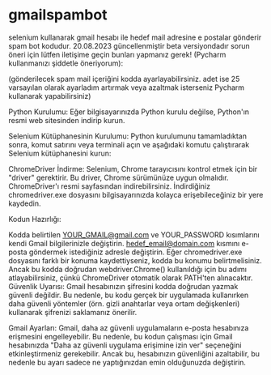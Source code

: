 # gmailspambot
selenium kullanarak gmail hesabı ile hedef mail adresine e postalar gönderir spam bot kodudur. 20.08.2023 güncellenmiştir beta versiyondadır sorun öneri için lütfen iletişime geçin
bunları yapmanız gerek! (Pycharm kullanmanızı şiddetle öneriyorum):

(gönderilecek spam mail içeriğini kodda ayarlayabilirsiniz. adet ise 25 varsayılan olarak ayarladım artırmak veya azaltmak isterseniz Pycharm kullanarak yapabilirsiniz)

Python Kurulumu: Eğer bilgisayarınızda Python kurulu değilse, Python'ın resmi web sitesinden indirip kurun.

Selenium Kütüphanesinin Kurulumu: Python kurulumunu tamamladıktan sonra, komut satırını veya terminali açın ve aşağıdaki komutu çalıştırarak Selenium kütüphanesini kurun:

ChromeDriver İndirme: Selenium, Chrome tarayıcısını kontrol etmek için bir "driver" gerektirir. Bu driver, Chrome sürümünüze uygun olmalıdır. ChromeDriver'ı resmi sayfasından indirebilirsiniz. İndirdiğiniz chromedriver.exe dosyasını bilgisayarınızda kolayca erişebileceğiniz bir yere kaydedin.

Kodun Hazırlığı:

Kodda belirtilen YOUR_GMAIL@gmail.com ve YOUR_PASSWORD kısımlarını kendi Gmail bilgilerinizle değiştirin.
hedef_email@domain.com kısmını e-posta göndermek istediğiniz adresle değiştirin.
Eğer chromedriver.exe dosyasını farklı bir konuma kaydettiyseniz, kodda bu konumu belirtmelisiniz. Ancak bu kodda doğrudan webdriver.Chrome() kullanıldığı için bu adımı atlayabilirsiniz, çünkü ChromeDriver otomatik olarak PATH'ten alınacaktır.
Güvenlik Uyarısı: Gmail hesabınızın şifresini kodda doğrudan yazmak güvenli değildir. Bu nedenle, bu kodu gerçek bir uygulamada kullanırken daha güvenli yöntemler (örn. gizli anahtarlar veya ortam değişkenleri) kullanarak şifrenizi saklamanız önerilir.

Gmail Ayarları: Gmail, daha az güvenli uygulamaların e-posta hesabınıza erişmesini engelleyebilir. Bu nedenle, bu kodun çalışması için Gmail hesabınızda "Daha az güvenli uygulama erişimine izin ver" seçeneğini etkinleştirmeniz gerekebilir. Ancak bu, hesabınızın güvenliğini azaltabilir, bu nedenle bu ayarı sadece ne yaptığınızdan emin olduğunuzda değiştirin.
